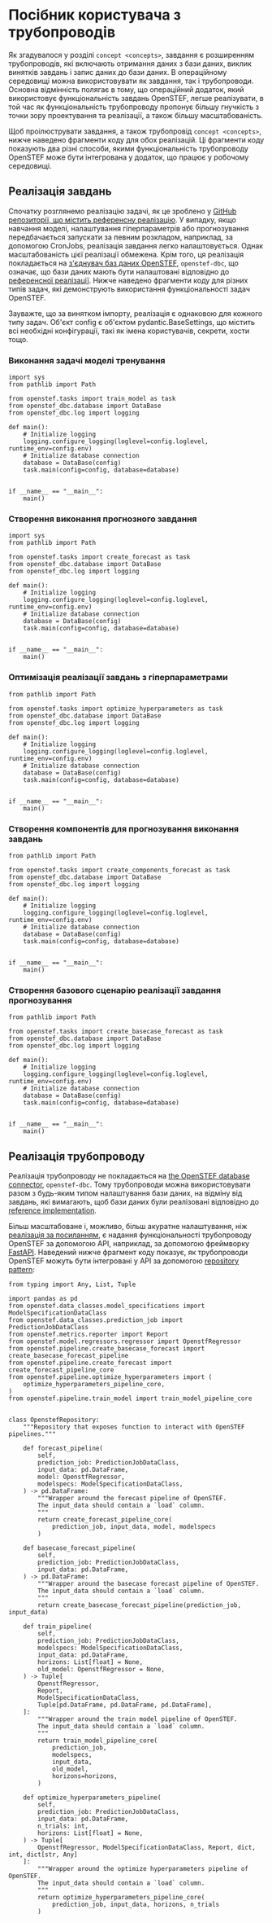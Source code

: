# Посібник користувача з трубопроводів

Як згадувалося у розділі `concept <concepts>`, завдання є розширенням
трубопроводів, які включають отримання даних з бази даних, виклик
винятків завдань і запис даних до бази даних. В операційному середовищі
можна використовувати як завдання, так і трубопроводи. Основна
відмінність полягає в тому, що операційний додаток, який використовує
функціональність завдань OpenSTEF, легше реалізувати, в той час як
функціональність трубопроводу пропонує більшу гнучкість з точки зору
проектування та реалізації, а також більшу масштабованість.

Щоб проілюструвати завдання, а також трубопровід `concept <concepts>`,
нижче наведено фрагменти коду для обох реалізацій. Ці фрагменти коду
показують два різні способи, якими функціональність трубопроводу
OpenSTEF може бути інтегрована у додаток, що працює у робочому
середовищі.

## Реалізація завдань

Спочатку розглянемо реалізацію задачі, як це зроблено у [GitHub
репозиторії, що містить референсну
реалізацію](https://github.com/OpenSTEF/openstef-reference). У випадку,
якщо навчання моделі, налаштування гіперпараметрів або прогнозування
передбачається запускати за певним розкладом, наприклад, за допомогою
CronJobs, реалізація завдання легко налаштовується. Однак
масштабованість цієї реалізації обмежена. Крім того, ця реалізація
покладається на [з'єднувач баз даних
OpenSTEF](https://pypi.org/project/openstef-dbc/), `openstef-dbc`, що
означає, що бази даних мають бути налаштовані відповідно до [референсної
реалізації](https://github.com/OpenSTEF/openstef-reference). Нижче
наведено фрагменти коду для різних типів задач, які демонструють
використання функціональності задач OpenSTEF.

Зауважте, що за винятком імпорту, реалізація є однаковою для кожного
типу задач. Об'єкт <span class="title-ref">config</span> є об'єктом
<span class="title-ref">pydantic.BaseSettings</span>, що містить всі
необхідні конфігурації, такі як імена користувачів, секрети, хости тощо.

### Виконання задачі моделі тренування

    import sys
    from pathlib import Path

    from openstef.tasks import train_model as task
    from openstef_dbc.database import DataBase
    from openstef_dbc.log import logging

    def main():
        # Initialize logging
        logging.configure_logging(loglevel=config.loglevel, runtime_env=config.env)
        # Initialize database connection
        database = DataBase(config)
        task.main(config=config, database=database)


    if __name__ == "__main__":
        main()

### Створення виконання прогнозного завдання

    import sys
    from pathlib import Path

    from openstef.tasks import create_forecast as task
    from openstef_dbc.database import DataBase
    from openstef_dbc.log import logging

    def main():
        # Initialize logging
        logging.configure_logging(loglevel=config.loglevel, runtime_env=config.env)
        # Initialize database connection
        database = DataBase(config)
        task.main(config=config, database=database)


    if __name__ == "__main__":
        main()

### Оптимізація реалізації завдань з гіперпараметрами

    from pathlib import Path

    from openstef.tasks import optimize_hyperparameters as task
    from openstef_dbc.database import DataBase
    from openstef_dbc.log import logging

    def main():
        # Initialize logging
        logging.configure_logging(loglevel=config.loglevel, runtime_env=config.env)
        # Initialize database connection
        database = DataBase(config)
        task.main(config=config, database=database)


    if __name__ == "__main__":
        main()

### Створення компонентів для прогнозування виконання завдань

    from pathlib import Path

    from openstef.tasks import create_components_forecast as task
    from openstef_dbc.database import DataBase
    from openstef_dbc.log import logging

    def main():
        # Initialize logging
        logging.configure_logging(loglevel=config.loglevel, runtime_env=config.env)
        # Initialize database connection
        database = DataBase(config)
        task.main(config=config, database=database)


    if __name__ == "__main__":
        main()

### Створення базового сценарію реалізації завдання прогнозування

    from pathlib import Path

    from openstef.tasks import create_basecase_forecast as task
    from openstef_dbc.database import DataBase
    from openstef_dbc.log import logging

    def main():
        # Initialize logging
        logging.configure_logging(loglevel=config.loglevel, runtime_env=config.env)
        # Initialize database connection
        database = DataBase(config)
        task.main(config=config, database=database)


    if __name__ == "__main__":
        main()

## Реалізація трубопроводу

Реалізація трубопроводу не покладається на [the OpenSTEF database
connector](https://pypi.org/project/openstef-dbc/), `openstef-dbc`. Тому
трубопроводи можна використовувати разом з будь-яким типом налаштування
бази даних, на відміну від завдань, які вимагають, щоб бази даних були
реалізовані відповідно до [reference
implementation](https://github.com/OpenSTEF/openstef-reference).

Більш масштабоване і, можливо, більш акуратне налаштування, ніж
[реалізація за
посиланням](https://github.com/OpenSTEF/openstef-reference), є надання
функціональності трубопроводу OpenSTEF за допомогою API, наприклад, за
допомогою фреймворку [FastAPI](https://fastapi.tiangolo.com/). Наведений
нижче фрагмент коду показує, як трубопроводи OpenSTEF можуть бути
інтегровані у API за допомогою [repository
pattern](https://mpuig.github.io/Notes/fastapi_basics/02.repository_pattern/):

    from typing import Any, List, Tuple

    import pandas as pd
    from openstef.data_classes.model_specifications import ModelSpecificationDataClass
    from openstef.data_classes.prediction_job import PredictionJobDataClass
    from openstef.metrics.reporter import Report
    from openstef.model.regressors.regressor import OpenstfRegressor
    from openstef.pipeline.create_basecase_forecast import create_basecase_forecast_pipeline
    from openstef.pipeline.create_forecast import create_forecast_pipeline_core
    from openstef.pipeline.optimize_hyperparameters import (
        optimize_hyperparameters_pipeline_core,
    )
    from openstef.pipeline.train_model import train_model_pipeline_core


    class OpenstefRepository:
        """Repository that exposes function to interact with OpenSTEF pipelines."""

        def forecast_pipeline(
            self,
            prediction_job: PredictionJobDataClass,
            input_data: pd.DataFrame,
            model: OpenstfRegressor,
            modelspecs: ModelSpecificationDataClass,
        ) -> pd.DataFrame:
            """Wrapper around the forecast pipeline of OpenSTEF.
            The input_data should contain a `load` column.
            """
            return create_forecast_pipeline_core(
                prediction_job, input_data, model, modelspecs
            )

        def basecase_forecast_pipeline(
            self,
            prediction_job: PredictionJobDataClass,
            input_data: pd.DataFrame,
        ) -> pd.DataFrame:
            """Wrapper around the basecase forecast pipeline of OpenSTEF.
            The input_data should contain a `load` column.
            """
            return create_basecase_forecast_pipeline(prediction_job, input_data)

        def train_pipeline(
            self,
            prediction_job: PredictionJobDataClass,
            modelspecs: ModelSpecificationDataClass,
            input_data: pd.DataFrame,
            horizons: List[float] = None,
            old_model: OpenstfRegressor = None,
        ) -> Tuple[
            OpenstfRegressor,
            Report,
            ModelSpecificationDataClass,
            Tuple[pd.DataFrame, pd.DataFrame, pd.DataFrame],
        ]:
            """Wrapper around the train model pipeline of OpenSTEF.
            The input_data should contain a `load` column.
            """
            return train_model_pipeline_core(
                prediction_job,
                modelspecs,
                input_data,
                old_model,
                horizons=horizons,
            )

        def optimize_hyperparameters_pipeline(
            self,
            prediction_job: PredictionJobDataClass,
            input_data: pd.DataFrame,
            n_trials: int,
            horizons: List[float] = None,
        ) -> Tuple[
            OpenstfRegressor, ModelSpecificationDataClass, Report, dict, int, dict[str, Any]
        ]:
            """Wrapper around the optimize hyperparameters pipeline of OpenSTEF.
            The input_data should contain a `load` column.
            """
            return optimize_hyperparameters_pipeline_core(
                prediction_job, input_data, horizons, n_trials
            )
